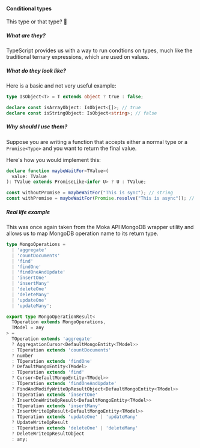 #### Conditional types

This type or that type? 🧐


<!-- Section 1 -->
##### What are they?

TypeScript provides us with a way to run condtions on types, much like the traditional ternary expressions, which are used on values.


<!-- Section 2 -->
##### What do they look like?

Here is a basic and not very useful example:

```typescript
type IsObject<T> = T extends object ? true : false;

declare const isArrayObject: IsObject<[]>; // true
declare const isStringObject: IsObject<string>; // false
```


<!-- Section 3 -->
##### Why should I use them?

Suppose you are writing a function that accepts either a normal type or a `Promise<Type>` and you want to return the final value.

Here's how you would implement this:

```typescript [1-3|5-6]
declare function maybeWaitFor<TValue>(
  value: TValue
): TValue extends PromiseLike<infer U> ? U : TValue;

const withoutPromise = maybeWaitFor("This is sync"); // string
const withPromise = maybeWaitFor(Promise.resolve("This is async")); // string
```


<!-- Section 4 -->
##### Real life example

This was once again taken from the Moka API MongoDB wrapper utility and allows us to map MongoDB operation name to its return type.

```typescript [1-12|14-35]
type MongoOperations =
  | 'aggregate'
  | 'countDocuments'
  | 'find'
  | 'findOne'
  | 'findOneAndUpdate'
  | 'insertOne'
  | 'insertMany'
  | 'deleteOne'
  | 'deleteMany'
  | 'updateOne'
  | 'updateMany';

export type MongoOperationResult<
  TOperation extends MongoOperations,
  TModel = any
> =
  TOperation extends 'aggregate'
  ? AggregationCursor<DefaultMongoEntity<TModel>>
  : TOperation extends 'countDocuments'
  ? number
  : TOperation extends 'findOne'
  ? DefaultMongoEntity<TModel>
  : TOperation extends 'find'
  ? Cursor<DefaultMongoEntity<TModel>>
  : TOperation extends 'findOneAndUpdate'
  ? FindAndModifyWriteOpResultObject<DefaultMongoEntity<TModel>>
  : TOperation extends 'insertOne'
  ? InsertOneWriteOpResult<DefaultMongoEntity<TModel>>
  : TOperation extends 'insertMany'
  ? InsertWriteOpResult<DefaultMongoEntity<TModel>>
  : TOperation extends 'updateOne' | 'updateMany'
  ? UpdateWriteOpResult
  : TOperation extends 'deleteOne' | 'deleteMany'
  ? DeleteWriteOpResultObject
  : any;
```